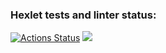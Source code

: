 ### Hexlet tests and linter status:

[![Actions Status](https://github.com/Re-Dnor/frontend-project-lvl2/workflows/hexlet-check/badge.svg)](https://github.com/Re-Dnor/frontend-project-lvl2/actions)
<a href="https://codeclimate.com/github/codeclimate/codeclimate/test_coverage"><img src="https://api.codeclimate.com/v1/badges/a99a88d28ad37a79dbf6/test_coverage" /></a>
